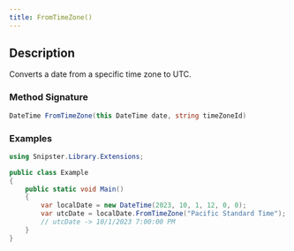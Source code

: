 ```yaml
---
title: FromTimeZone()
---
```


## Description
Converts a date from a specific time zone to UTC.

### Method Signature

```csharp
DateTime FromTimeZone(this DateTime date, string timeZoneId)
```
### Examples

```csharp
using Snipster.Library.Extensions;

public class Example
{
    public static void Main()
    {
        var localDate = new DateTime(2023, 10, 1, 12, 0, 0);
        var utcDate = localDate.FromTimeZone("Pacific Standard Time");
        // utcDate -> 10/1/2023 7:00:00 PM
    }
}
```